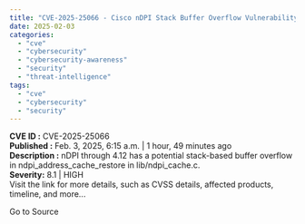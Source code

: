 ```yaml
---
title: "CVE-2025-25066 - Cisco nDPI Stack Buffer Overflow Vulnerability"
date: 2025-02-03
categories: 
  - "cve"
  - "cybersecurity"
  - "cybersecurity-awareness"
  - "security"
  - "threat-intelligence"
tags: 
  - "cve"
  - "cybersecurity"
  - "security"
---
```


**CVE ID :** CVE-2025-25066  
**Published :** Feb. 3, 2025, 6:15 a.m. | 1 hour, 49 minutes ago  
**Description :** nDPI through 4.12 has a potential stack-based buffer overflow in ndpi\_address\_cache\_restore in lib/ndpi\_cache.c.  
**Severity:** 8.1 | HIGH  
Visit the link for more details, such as CVSS details, affected products, timeline, and more...

Go to Source
